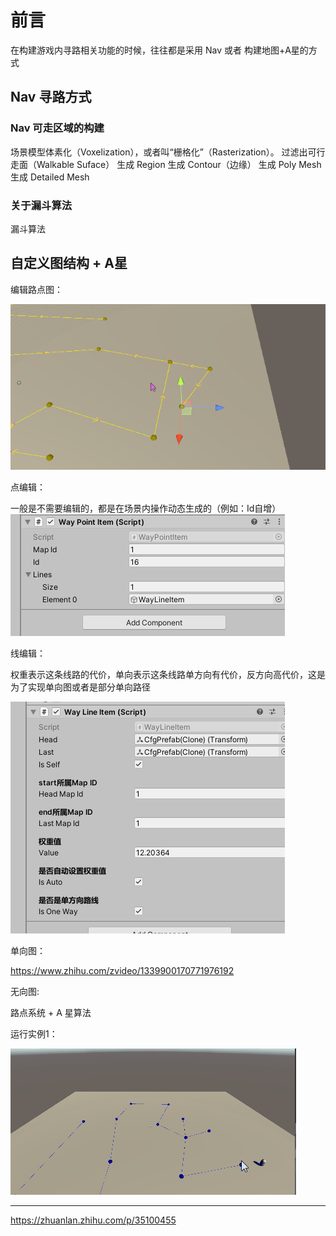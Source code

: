 # 前言

在构建游戏内寻路相关功能的时候，往往都是采用 Nav 或者 构建地图+A星的方式

## Nav 寻路方式


### Nav 可走区域的构建
场景模型体素化（Voxelization），或者叫“栅格化”（Rasterization）。
过滤出可行走面（Walkable Suface）
生成 Region
生成 Contour（边缘）
生成 Poly Mesh
生成 Detailed Mesh


### 关于漏斗算法

漏斗算法


## 自定义图结构 + A星



编辑路点图：

![image-20200914194537416](https://raw.githubusercontent.com/BUGyyc/myMd/master/%23.res/pic/nav9.gif)


点编辑：

一般是不需要编辑的，都是在场景内操作动态生成的（例如：Id自增）
![image-20200914194537416](https://raw.githubusercontent.com/BUGyyc/myMd/master/%23.res/pic/nav10.gif)

线编辑：

权重表示这条线路的代价，单向表示这条线路单方向有代价，反方向高代价，这是为了实现单向图或者是部分单向路径

![image-20200914194537416](https://raw.githubusercontent.com/BUGyyc/myMd/master/%23.res/pic/nav11.gif)


单向图：

https://www.zhihu.com/zvideo/1339900170771976192


无向图:



































路点系统 + A 星算法

运行实例1：

![image-20200914194537416](https://raw.githubusercontent.com/BUGyyc/myMd/master/%23.res/pic/nav8.gif)



---

https://zhuanlan.zhihu.com/p/35100455
